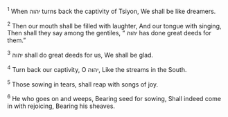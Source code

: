 <sup>1</sup> When יהוה turns back the captivity of Tsiyon, We shall be like dreamers.

<sup>2</sup> Then our mouth shall be filled with laughter, And our tongue with singing, Then shall they say among the gentiles, “ יהוה has done great deeds for them.”

<sup>3</sup> יהוה shall do great deeds for us, We shall be glad.

<sup>4</sup> Turn back our captivity, O יהוה, Like the streams in the South.

<sup>5</sup> Those sowing in tears, shall reap with songs of joy.

<sup>6</sup> He who goes on and weeps, Bearing seed for sowing, Shall indeed come in with rejoicing, Bearing his sheaves.

